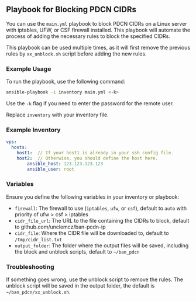 ## Playbook for Blocking PDCN CIDRs

You can use the `main.yml` playbook to block PDCN CIDRs on a Linux server with iptables, UFW, or CSF firewall installed. This playbook will automate the process of adding the necessary rules to block the specified CIDRs.

This playbook can be used multiple times, as it will first remove the previous rules by `xx_unblock.sh` script before adding the new rules.

### Example Usage

To run the playbook, use the following command:
```bash
ansible-playbook -i inventory main.yml <-k>
```

Use the `-k` flag if you need to enter the password for the remote user.

Replace `inventory` with your inventory file.

### Example Inventory

```yaml
vps:
  hosts:
    host1:  // If your host1 is already in your ssh config file. 
    host2:  // Otherwise, you should define the host here.
        ansible_host: 123.123.123.123
        ansible_user: root
```

### Variables

Ensure you define the following variables in your inventory or playbook:
- `firewall`: The firewall to use (`iptables`, `ufw`, or `csf`), default to `auto` with priority of ufw > csf > iptables
- `cidr_file_url`: The URL to the file containing the CIDRs to block, default to github.com/unclemcz/ban-pcdn-ip
- `cidr_file`: Where the CIDR file will be downloaded to, default to `/tmp/cidr_list.txt`
- `output_folder`: The folder where the output files will be saved, including the block and unblock scripts, default to `~/ban_pdcn`

### Troubleshooting

If something goes wrong, use the unblock script to remove the rules. The unblock script will be saved in the output folder, the default is `~/ban_pdcn/xx_unblock.sh`.

